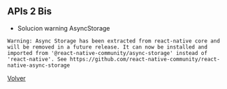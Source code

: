## APIs 2 Bis
* Solucion warning AsyncStorage

`Warning: Async Storage has been extracted from react-native core and will be removed in a future release. It can now be installed and imported from '@react-native-community/async-storage' instead of 'react-native'. See https://github.com/react-native-community/react-native-async-storage`

[Volver](https://github.com/zariweyo/curso-react-native)
